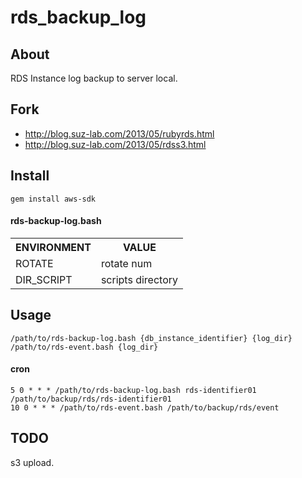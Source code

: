 rds_backup_log
==============

## About

RDS Instance log backup to server local.

## Fork
* http://blog.suz-lab.com/2013/05/rubyrds.html
* http://blog.suz-lab.com/2013/05/rdss3.html

## Install

```
gem install aws-sdk
```

#### rds-backup-log.bash

<table>
  <tr>
    <th>ENVIRONMENT</th>
    <th>VALUE</th>
  </tr>
  <tr>
    <td>ROTATE</th>
    <td>rotate num</th>
  </tr>
  <tr>
    <td>DIR_SCRIPT</td>
    <td>scripts directory</td>
  </tr>
</table>

## Usage

```
/path/to/rds-backup-log.bash {db_instance_identifier} {log_dir}
/path/to/rds-event.bash {log_dir}
```

#### cron

```cron
5 0 * * * /path/to/rds-backup-log.bash rds-identifier01 /path/to/backup/rds/rds-identifier01
10 0 * * * /path/to/rds-event.bash /path/to/backup/rds/event
```

## TODO

s3 upload.

